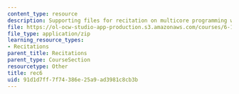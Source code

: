 ```yaml
---
content_type: resource
description: Supporting files for recitation on multicore programming with Cell.
file: https://ol-ocw-studio-app-production.s3.amazonaws.com/courses/6-189-multicore-programming-primer-january-iap-2007/91d1d7ff7f74386e25a9ad3981c8cb3b_rec6.zip
file_type: application/zip
learning_resource_types:
- Recitations
parent_title: Recitations
parent_type: CourseSection
resourcetype: Other
title: rec6
uid: 91d1d7ff-7f74-386e-25a9-ad3981c8cb3b
---
```

